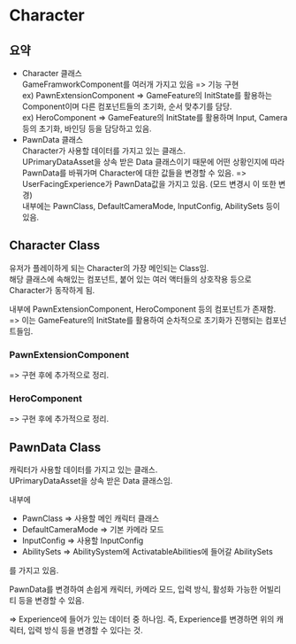# Character

## 요약

- Character 클래스  
GameFramworkComponent를 여러개 가지고 있음 => 기능 구현  
ex) PawnExtensionComponent => GameFeature의 InitState를 활용하는 Component이며 다른 컴포넌트들의 초기화, 순서 맞추기를 담당.  
ex) HeroComponent => GameFeature의 InitState를 활용하며 Input, Camera 등의 초기화, 바인딩 등을 담당하고 있음.
- PawnData 클래스  
Character가 사용할 데이터를 가지고 있는 클래스.  
UPrimaryDataAsset을 상속 받은 Data 클래스이기 때문에 어떤 상황인지에 따라 PawnData를 바꿔가며 Character에 대한 값들을 변경할 수 있음. => UserFacingExperience가 PawnData값을 가지고 있음. (모드 변경시 이 또한 변경)  
내부에는 PawnClass, DefaultCameraMode, InputConfig, AbilitySets 등이 있음.

## Character Class
유저가 플레이하게 되는 Character의 가장 메인되는 Class임.  
해당 클래스에 속해있는 컴포넌트, 붙어 있는 여러 액터들의 상호작용 등으로 Character가 동작하게 됨.

내부에 PawnExtensionComponent, HeroComponent 등의 컴포넌트가 존재함.   
=> 이는 GameFeature의 InitState를 활용하여 순차적으로 초기화가 진행되는 컴포넌트들임.

### PawnExtensionComponent
=> 구현 후에 추가적으로 정리.


### HeroComponent
=> 구현 후에 추가적으로 정리.

## PawnData Class
캐릭터가 사용할 데이터를 가지고 있는 클래스.  
UPrimaryDataAsset을 상속 받은 Data 클래스임.  

내부에
- PawnClass => 사용할 메인 캐릭터 클래스
- DefaultCameraMode => 기본 카메라 모드
- InputConfig => 사용할 InputConfig
- AbilitySets => AbilitySystem에 ActivatableAbilities에 들어갈 AbilitySets

를 가지고 있음.

PawnData를 변경하여 손쉽게 캐릭터, 카메라 모드, 입력 방식, 활성화 가능한 어빌리티 등을 변경할 수 있음.

=> Experience에 들어가 있는 데이터 중 하나임.
즉, Experience를 변경하면 위의 캐릭터, 입력 방식 등을 변경할 수 있다는 것.



